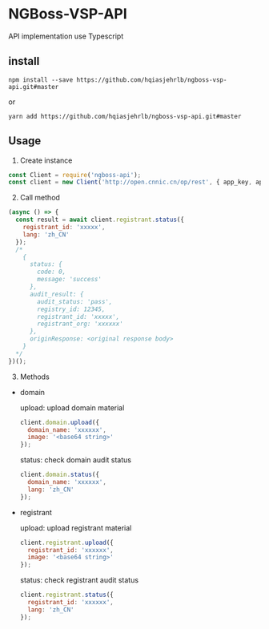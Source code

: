 # NGBoss-VSP-API
API implementation use Typescript

## install
```
npm install --save https://github.com/hqiasjehrlb/ngboss-vsp-api.git#master
```
or
```
yarn add https://github.com/hqiasjehrlb/ngboss-vsp-api.git#master
```

## Usage
1. Create instance
```javascript
const Client = require('ngboss-api');
const client = new Client('http://open.cnnic.cn/op/rest', { app_key, app_secret });
```
2. Call method
```javascript
(async () => {
  const result = await client.registrant.status({
    registrant_id: 'xxxxx',
    lang: 'zh_CN'
  });
  /*
    {
      status: {
        code: 0,
        message: 'success'
      },
      audit_result: {
        audit_status: 'pass',
        registry_id: 12345,
        registrant_id: 'xxxxx',
        registrant_org: 'xxxxxx'
      },
      originResponse: <original response body>
    }
  */
})();
```
3. Methods
* domain

  upload: upload domain material
  ```javascript
  client.domain.upload({
    domain_name: 'xxxxxx',
    image: '<base64 string>'
  });
  ```

  status: check domain audit status
  ```javascript
  client.domain.status({
    domain_name: 'xxxxxx',
    lang: 'zh_CN'
  });
  ```

* registrant

  upload: upload registrant material
  ```javascript
  client.registrant.upload({
    registrant_id: 'xxxxxx',
    image: '<base64 string>'
  });
  ```

  status: check registrant audit status
  ```javascript
  client.registrant.status({
    registrant_id: 'xxxxxx',
    lang: 'zh_CN'
  });
  ```
